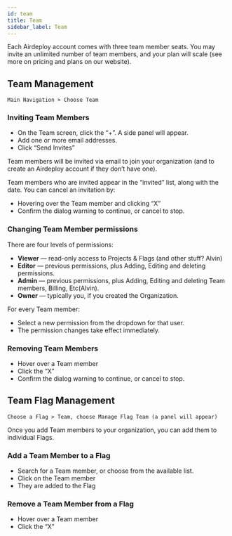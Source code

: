 ```yaml
---
id: team
title: Team
sidebar_label: Team
---
```


Each Airdeploy account comes with three team member seats. You may invite an unlimited number of team members, and your plan will scale (see more on pricing and plans on our website).

## Team Management

`Main Navigation > Choose Team`

### Inviting Team Members

- On the Team screen, click the “+”. A side panel will appear.
- Add one or more email addresses.
- Click “Send Invites”

Team members will be invited via email to join your organization (and to create an Airdeploy account if they don’t have one).

Team members who are invited appear in the “invited” list, along with the date. You can cancel an invitation by:

- Hovering over the Team member and clicking “X”
- Confirm the dialog warning to continue, or cancel to stop.

### Changing Team Member permissions
There are four levels of permissions:

- __Viewer__ — read-only access to Projects & Flags (and other stuff? Alvin)
- __Editor__ — previous permissions, plus Adding, Editing and deleting permissions.
- __Admin__ — previous permissions, plus Adding, Editing and deleting Team members, Billing, Etc(Alvin).
- __Owner__ — typically you, if you created the Organization.

For every Team member:

- Select a new permission from the dropdown for that user.
- The permission changes take effect immediately.

### Removing Team Members

- Hover over a Team member
- Click the “X”
- Confirm the dialog warning to continue, or cancel to stop.

## Team Flag Management

`Choose a Flag > Team, choose Manage Flag Team (a panel will appear)`

Once you add Team members to your organization, you can add them to individual Flags.

### Add a Team Member to a Flag

- Search for a Team member, or choose from the available list.
- Click on the Team member
- They are added to the Flag

### Remove a Team Member from a Flag

- Hover over a Team member
- Click the “X”